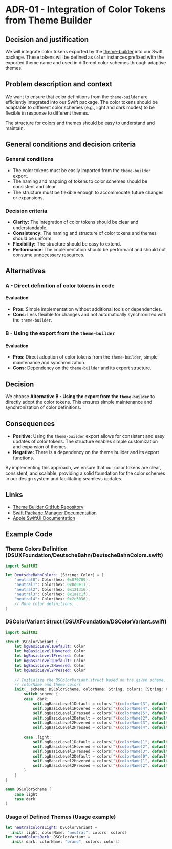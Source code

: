 # ADR-01 - Integration of Color Tokens from Theme Builder

## Decision and justification

We will integrate color tokens exported by
the [theme-builder](https://github.com/db-ui/theme-builder) into our Swift
package. These tokens will be defined as `Color` instances prefixed with the
exported theme name and used in different color schemes through adaptive themes.

## Problem description and context

We want to ensure that color definitions from the `theme-builder` are
efficiently integrated into our Swift package. The color tokens should be
adaptable to different color schemes (e.g., light and dark modes) to be flexible
in response to different themes.

The structure for colors and themes should be easy to understand and maintain.

## General conditions and decision criteria

### General conditions

* The color tokens must be easily imported from the `theme-builder` export.
* The naming and mapping of tokens to color schemes should be consistent and
  clear.
* The structure must be flexible enough to accommodate future changes or
  expansions.

### Decision criteria

* **Clarity:** The integration of color tokens should be clear and
  understandable.
* **Consistency:** The naming and structure of color tokens and themes should be
  uniform.
* **Flexibility:** The structure should be easy to extend.
* **Performance:** The implementation should be performant and should not
  consume unnecessary resources.

## Alternatives

### A - Direct definition of color tokens in code

#### Evaluation

* **Pros:** Simple implementation without additional tools or dependencies.
* **Cons:** Less flexible for changes and not automatically synchronized with
  the `theme-builder`.

### B - Using the export from the `theme-builder`

#### Evaluation

* **Pros:** Direct adoption of color tokens from the `theme-builder`, simple
  maintenance and synchronization.
* **Cons:** Dependency on the `theme-builder` and its export structure.

## Decision

We choose **Alternative B - Using the export from the `theme-builder`** to
directly adopt the color tokens. This ensures simple maintenance and
synchronization of color definitions.

## Consequences

* **Positive:** Using the `theme-builder` export allows for consistent and easy
  updates of color tokens. The structure enables simple customization and
  expansion of themes.
* **Negative:** There is a dependency on the theme builder and its export
  functions.

By implementing this approach, we ensure that our color tokens are clear,
consistent, and scalable, providing a solid foundation for the color schemes in
our design system and facilitating seamless updates.

## Links

* [Theme Builder GitHub Repository](https://github.com/db-ui/theme-builder)
* [Swift Package Manager Documentation](https://www.swift.org/documentation/package-manager/)
* [Apple SwiftUI Documentation](https://developer.apple.com/documentation/swiftui/)

## Example Code

### Theme Colors Definition (DSUXFoundation/DeutscheBahn/DeutscheBahnColors.swift)

```swift
import SwiftUI

let DeutscheBahnColors: [String: Color] = [
    "neutral0": Color(hex: 0x070709),
    "neutral1": Color(hex: 0x0d0e11),
    "neutral2": Color(hex: 0x121316),
    "neutral3": Color(hex: 0x1a1c1f),
    "neutral4": Color(hex: 0x2e3036),
    // More color definitions...
]
```

### DSColorVariant Struct (DSUXFoundation/DSColorVariant.swift)

```swift
import SwiftUI

struct DSColorVariant {
    let bgBasicLevel1Default: Color
    let bgBasicLevel1Hovered: Color
    let bgBasicLevel1Pressed: Color
    let bgBasicLevel2Default: Color
    let bgBasicLevel2Hovered: Color
    let bgBasicLevel2Pressed: Color
    
    // Initialize the DSColorVariant struct based on the given scheme,
    // colorName and theme colors
    init(_ scheme: DSColorScheme, colorName: String, colors: [String: Color]) {
        switch scheme {
        case .dark:
            self.bgBasicLevel1Default = colors["\(colorName)3", default: .clear]
            self.bgBasicLevel1Hovered = colors["\(colorName)4", default: .clear]
            self.bgBasicLevel1Pressed = colors["\(colorName)5", default: .clear]
            self.bgBasicLevel2Default = colors["\(colorName)2", default: .clear]
            self.bgBasicLevel2Hovered = colors["\(colorName)3", default: .clear]
            self.bgBasicLevel2Pressed = colors["\(colorName)4", default: .clear]
          
        case .light:
            self.bgBasicLevel1Default = colors["\(colorName)1", default: .clear]
            self.bgBasicLevel1Hovered = colors["\(colorName)2", default: .clear]
            self.bgBasicLevel1Pressed = colors["\(colorName)3", default: .clear]
            self.bgBasicLevel2Default = colors["\(colorName)0", default: .clear]
            self.bgBasicLevel2Hovered = colors["\(colorName)1", default: .clear]
            self.bgBasicLevel2Pressed = colors["\(colorName)2", default: .clear]
        }
    }
}

enum DSColorScheme {
    case light
    case dark
}
```

### Usage of Defined Themes (Usage example)

```swift
let neutralColorsLight: DSColorVariant = 
  .init(.light, colorName: "neutral", colors: colors)
let brandColorsDark: DSColorVariant =
  .init(.dark, colorName: "brand", colors: colors)
```
